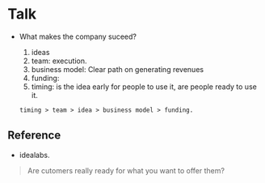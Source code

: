 # Talk

- What makes the company suceed?

  1. ideas
  2. team: execution.
  3. business model: Clear path on generating revenues
  4. funding:
  5. timing: is the idea early for people to use it, are people ready to use it.

  ```md
  timing > team > idea > business model > funding.
  ```

## Reference

- idealabs.

> Are cutomers really ready for what you want to offer them?

